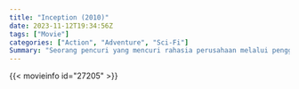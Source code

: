 ```yaml
---
title: "Inception (2010)"
date: 2023-11-12T19:34:56Z
tags: ["Movie"]
categories: ["Action", "Adventure", "Sci-Fi"]
Summary: "Seorang pencuri yang mencuri rahasia perusahaan melalui penggunaan teknologi berbagi mimpi diberi tugas sebaliknya yaitu menanamkan ide ke dalam pikiran seorang CEO, namun masa lalunya yang tragis mungkin akan membawa bencana bagi proyek dan timnya."
---
```


<mux-player stream-type="on-demand"
src="https://kp3d-my.sharepoint.com/personal/ryoo_kp3d_onmicrosoft_com/_layouts/15/download.aspx?share=EQtV3qoCfdhLr7W0QPklsfAB1MGF_1NJpr71Krl65lJxSg" prefer-playback="mse" controls>

</mux-player>


{{< movieinfo id="27205" >}}

<script src="https://cdn.jsdelivr.net/npm/@mux/mux-player"></script>

 <script type="application/ld+json ">
{
"@context": "https://schema.org/",
"@type": "VideoObject",
"name": "Inception",
"contentUrl": "https://stream.mux.com/SFUaTXqUgfVytKdlueyTNoCd1zTsQyyBTtt1cgCywF00.m3u8",
"thumbnailUrl": "https://www.themoviedb.org/t/p/original/rWDkbJlIyqN8KcqXajh9sZMwGzo.jpg?width=314&fit_mode=preserve&time=25",
"uploadDate": "2023-11-12T19:34:56Z",
}

</script>
